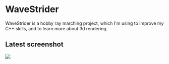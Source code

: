 # WaveStrider

WaveStrider is a hobby ray marching project, which I'm using to improve my C++ skills, and to learn more about 3d rendering.

## Latest screenshot

<img src="test.ppm">
